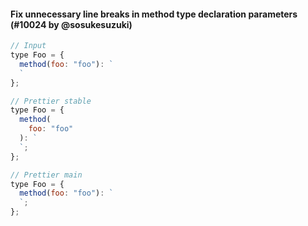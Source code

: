 #### Fix unnecessary line breaks in method type declaration parameters (#10024 by @sosukesuzuki)

<!-- prettier-ignore -->
```js
// Input
type Foo = {
  method(foo: "foo"): `
  `
};

// Prettier stable
type Foo = {
  method(
    foo: "foo"
  ): `
  `;
};

// Prettier main
type Foo = {
  method(foo: "foo"): `
  `;
};

```
